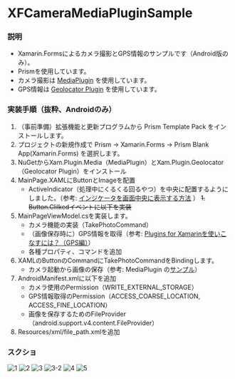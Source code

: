 # XFCameraMediaPluginSample
### 説明
- Xamarin.Formsによるカメラ撮影とGPS情報のサンプルです（Android版のみ）。
- Prismを使用しています。
- カメラ撮影は [MediaPlugin](https://github.com/jamesmontemagno/MediaPlugin) を使用しています。
- GPS情報は [Geolocator Plugin](https://github.com/jamesmontemagno/Xamarin.Plugins/tree/master/Geolocator) を使用しています。
### 実装手順（抜粋、Androidのみ）
1. （事前準備）拡張機能と更新プログラムから Prism Template Pack をインストールします。
1. プロジェクトの新規作成で Prism → Xamarin.Forms → Prism Blank App(Xamarin.Forms) を選択します。
1. NuGetからXam.Plugin.Media（MediaPlugin）とXam.Plugin.Geolocator（Geolocator Plugin）をインストール
1. MainPage.XAMLにButtonとImageを配置
    - ActiveIndicator（処理中にくるくる回るやつ）を中央に配置するようにしました。（参考: [インジケータを画面中央に表示する方法](http://itblogdsi.blog.fc2.com/blog-entry-193.html) ）
<s>1. Button.Clilkedイベントに以下を実装</s>
1. MainPageViewModel.csを実装します。
    - カメラ機能の実装（TakePhotoCommand）
    - （画像保存時に）GPS情報を取得（参考: [Plugins for Xamarinを使いこなすには？（GPS編）](https://www.buildinsider.net/mobile/xamarintips/0063)）
    - 各種プロパティ、コマンドを追加
1. XAMLのButtonのCommandにTakePhotoCommandをBindingします。
    - カメラ起動から画像の保存（参考: MediaPlugin の[サンプル](https://github.com/jamesmontemagno/MediaPlugin/tree/master/samples)）
1. AndroidManifest.xmlに以下を追加
    - カメラ使用のPermission（WRITE_EXTERNAL_STORAGE）
    - GPS情報取得のPermission（ACCESS_COARSE_LOCATION, ACCESS_FINE_LOCATION）
    - 画像を保存するためのFileProvider（android.support.v4.content.FileProvider）
1. Resources/xml/file_path.xmlを追加
### スクショ
![](./assets/1.jpg "1")
![](./assets/2.jpg "2")
![](./assets/3.jpg "3")
![](./assets/3-2.jpg "3-2")
![](./assets/4.jpg "4")
![](./assets/5.jpg "5")

